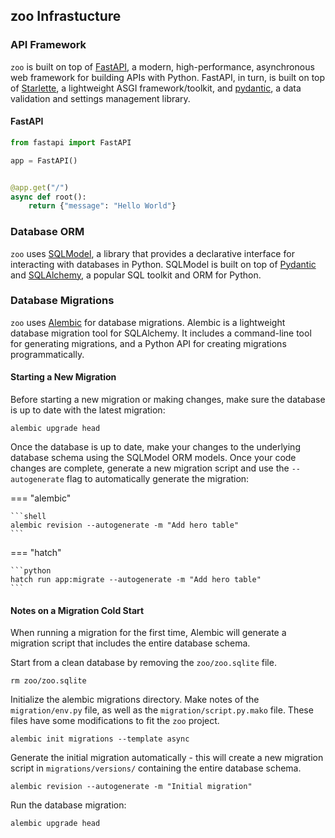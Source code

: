 ## zoo Infrastucture

### API Framework

`zoo` is built on top of [FastAPI](https://fastapi.tiangolo.com/), a modern, high-performance,
asynchronous web framework for building APIs with Python. FastAPI, in turn, is built on top
of [Starlette](https://www.starlette.io/), a lightweight ASGI framework/toolkit, and
[pydantic](https://docs.pydantic.dev/latest/), a data validation and settings management library.

#### FastAPI

```python
from fastapi import FastAPI

app = FastAPI()


@app.get("/")
async def root():
    return {"message": "Hello World"}
```

### Database ORM

`zoo` uses [SQLModel](https://sqlmodel.tiangolo.com/), a library that provides a declarative
interface for interacting with databases in Python. SQLModel is built on top
of [Pydantic](https://pydantic-docs.helpmanual.io/) and
[SQLAlchemy](https://www.sqlalchemy.org/), a popular SQL toolkit and ORM for Python.

### Database Migrations

`zoo` uses [Alembic](https://alembic.sqlalchemy.org/en/latest/) for database migrations. Alembic
is a lightweight database migration tool for SQLAlchemy. It includes a command-line tool for
generating migrations, and a Python API for creating migrations programmatically.

#### Starting a New Migration

Before starting a new migration or making changes, make sure the database
is up to date with the latest migration:

```shell
alembic upgrade head
```

Once the database is up to date, make your changes to the underlying database schema
using the SQLModel ORM models. Once your code changes are complete, generate a new
migration script and use the `--autogenerate` flag to automatically generate the migration:

=== "alembic"

    ```shell
    alembic revision --autogenerate -m "Add hero table"
    ```

=== "hatch"

    ```python
    hatch run app:migrate --autogenerate -m "Add hero table"
    ```

#### Notes on a Migration Cold Start

When running a migration for the first time, Alembic will generate a migration script that
includes the entire database schema.

Start from a clean database by removing the `zoo/zoo.sqlite` file.

```shell
rm zoo/zoo.sqlite
```

Initialize the alembic migrations directory. Make notes of the `migration/env.py` file, as well as
the `migration/script.py.mako` file. These files have some modifications to fit the `zoo` project.

```shell
alembic init migrations --template async
```

Generate the initial migration automatically - this will create a new
migration script in `migrations/versions/` containing the entire database schema.

```shell
alembic revision --autogenerate -m "Initial migration"
```

Run the database migration:

```shell
alembic upgrade head
```
